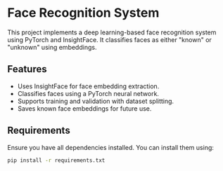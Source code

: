 # Face Recognition System

This project implements a deep learning-based face recognition system using PyTorch and InsightFace. It classifies faces as either "known" or "unknown" using embeddings.

## Features
- Uses InsightFace for face embedding extraction.
- Classifies faces using a PyTorch neural network.
- Supports training and validation with dataset splitting.
- Saves known face embeddings for future use.

## Requirements
Ensure you have all dependencies installed. You can install them using:
```bash
pip install -r requirements.txt
```